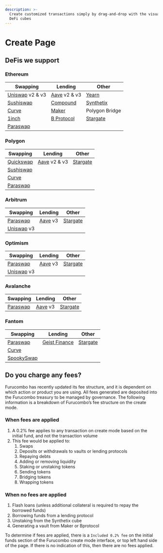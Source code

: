 ```yaml
---
description: >-
  Create customized transactions simply by drag-and-drop with the visualized
  DeFi cubes
---
```


# Create Page

## DeFis we support&#x20;

### Ethereum

| Swapping                                            | Lending                                  | Other                                 |
| --------------------------------------------------- | ---------------------------------------- | ------------------------------------- |
| [Uniswap](https://uniswap.org/) v2 & v3             | [Aave](https://aave.com/) v2 & v3        | [Yearn](https://yearn.finance/#/home) |
| [Sushiswap](https://www.sushi.com/)                 | [Compound](https://compound.finance/)    | [Synthetix](https://synthetix.io/)    |
| [Curve](https://curve.fi/)                          | [Maker](https://makerdao.com/en/)        | Polygon Bridge                        |
| [1inch](https://1inch.io/)                          | [B Protocol](https://www.bprotocol.org/) | [Stargate](https://stargate.finance/) |
| [Paraswap](https://paraswap.io/#/?network=ethereum) |                                          |                                       |

### Polygon

| Swapping                                           | Lending                           | Other                                 |
| -------------------------------------------------- | --------------------------------- | ------------------------------------- |
| [Quickswap](https://quickswap.exchange/#/swap)     | [Aave](https://aave.com/) v2 & v3 | [Stargate](https://stargate.finance/) |
| [Sushiswap](https://www.sushi.com/)                |                                   |                                       |
| [Curve](https://curve.fi/)                         |                                   |                                       |
| [Paraswap](https://paraswap.io/#/?network=polygon) |                                   |                                       |

### Arbitrum

| Swapping                                           | Lending                      | Other                                 |
| -------------------------------------------------- | ---------------------------- | ------------------------------------- |
| [Paraswap](https://paraswap.io/#/?network=polygon) | [Aave](https://aave.com/) v3 | [Stargate](https://stargate.finance/) |
| [Uniswap](https://uniswap.org/) v3                 |                              |                                       |

### Optimism

| Swapping                                           | Lending                      | Other                                 |
| -------------------------------------------------- | ---------------------------- | ------------------------------------- |
| [Paraswap](https://paraswap.io/#/?network=polygon) | [Aave](https://aave.com/) v3 | [Stargate](https://stargate.finance/) |
| [Uniswap](https://uniswap.org/) v3                 |                              |                                       |

### Avalanche

| Swapping                                           | Lending                      | Other                                 |
| -------------------------------------------------- | ---------------------------- | ------------------------------------- |
| [Paraswap](https://paraswap.io/#/?network=polygon) | [Aave](https://aave.com/) v3 | [Stargate](https://stargate.finance/) |

### Fantom

| Swapping                                           | Lending                                        | Other                                 |
| -------------------------------------------------- | ---------------------------------------------- | ------------------------------------- |
| [Paraswap](https://paraswap.io/#/?network=polygon) | [Geist Finance](https://geist.finance/markets) | [Stargate](https://stargate.finance/) |
| [Curve](https://curve.fi/)                         |                                                |                                       |
| [SpookySwap](https://spooky.fi/)                   |                                                |                                       |

## Do you charge any fees?

Furucombo has recently updated its fee structure, and it is dependent on which action or product you are using. All fees generated are deposited into the Furucombo treasury to be managed by governance. The following information is a breakdown of Furucombo’s fee structure on the create mode.

### When fees are applied

1. A 0.2% fee applies to any transaction on create mode based on the initial fund, and not the transaction volume
2. This fee would be applied to:
   1. Swaps&#x20;
   2. Deposits or withdrawals to vaults or lending protocols&#x20;
   3. Repaying debts&#x20;
   4. Adding or removing liquidity&#x20;
   5. Staking or unstaking tokens&#x20;
   6. Sending tokens&#x20;
   7. Bridging tokens&#x20;
   8. Wrapping tokens

### When no fees are applied

1. Flash loans (unless additional collateral is required to repay the borrowed funds)
2. Borrowing funds from a lending protocol
3. Unstaking from the Synthetix cube&#x20;
4. Generating a vault from Maker or Bprotocol

To determine if fees are applied, there is a `Included 0.2% fee` on the initial funds section of the Furucombo create mode interface, or top left hand side of the page. If there is no indication of this, then there are no fees applied.
